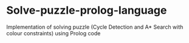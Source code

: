 # Solve-puzzle-prolog-language
Implementation of solving puzzle (Cycle Detection and A* Search with colour constraints) using Prolog code
